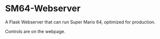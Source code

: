 # SM64-Webserver
A Flask Webserver that can run Super Mario 64, optimized for production.

Controls are on the webpage.
